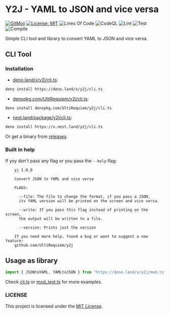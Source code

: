 # Y2J - YAML to JSON and vice versa

[![GitMoji](https://img.shields.io/badge/Gitmoji-%F0%9F%8E%A8%20-FFDD67.svg)](https://gitmoji.dev)
[![License: MIT](https://img.shields.io/badge/License-MIT-blue.svg)](https://opensource.org/licenses/MIT)
![Lines Of Code](https://img.shields.io/tokei/lines/github.com/UltiRequiem/y2j?color=blue&label=Total%20Lines)
![CodeQL](https://github.com/UltiRequiem/y2j/workflows/CodeQL/badge.svg)
![Lint](https://github.com/UltiRequiem/y2j/workflows/Lint/badge.svg)
![Test](https://github.com/UltiRequiem/y2j/workflows/Tests/badge.svg)
![Compile](https://github.com/UltiRequiem/y2j/workflows/Tests/badge.svg)

Simple CLI tool and library to convert YAML to JSON and vice versa.

## CLI Tool

### Installation

- [deno.land/x/y2j/cli.ts]():

```bash
deno install https://deno.land/x/y2j/cli.ts
```

- [denopkg.com/UltiRequiem/y2j/cli.ts]():

```bash
deno install denopkg.com/UltiRequiem/y2j/cli.ts
```

- [nest.land/package/y2j/cli.ts]():

```bash
deno install https://x.nest.land/y2j/cli.ts
```

Or get a binary from [releases](https://github.com/UltiRequiem/deno-clear/releases/latest).

### Built in help

If yoy don't pass any flag or you pass the `--help` flag:

```
    yj 1.0.0

    Convert JSON to YAML and vice versa

    FLAGS:

      --file: The file to change the format, if you pass a JSON,
      its YAML version will be printed on the screen and vice versa.

      --write: If you pass this flag instead of printing on the screen,
      the output will be written to a file.

      --version: Prints just the version

    If you need more help, found a bug or want to suggest a new feature:
    github.com/UltiRequiem/y2j

```

## Usage as library

```typescript
import { JSONtoYAML, YAMLtoJSON } from "https://deno.land/x/y2j/mod.ts";
```

Check [cli.ts](./cli.ts) or [mod_test.ts](./mod_test.ts) for more examples.

### LICENSE

This project is licensed under the [MIT License](./LICENSE.md).
